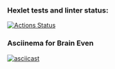 ### Hexlet tests and linter status:
[![Actions Status](https://github.com/yashnikov/python-project-49/actions/workflows/hexlet-check.yml/badge.svg)](https://github.com/yashnikov/python-project-49/actions)


### Asciinema for Brain Even
[![asciicast](https://asciinema.org/a/ujUnhnJr0CC4Lob78Qdqy0cVX.svg)](https://asciinema.org/a/ujUnhnJr0CC4Lob78Qdqy0cVX)
